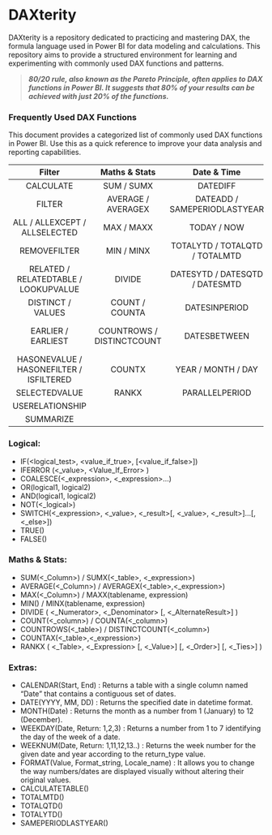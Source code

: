 # DAXterity
DAXterity is a repository dedicated to practicing and mastering DAX, the formula language used in Power BI for data modeling and calculations. This repository aims to provide a structured environment for learning and experimenting with commonly used DAX functions and patterns.  

> _**80/20 rule, also known as the Pareto Principle, often applies to DAX functions in Power BI. It suggests that 80% of your results can be achieved with just 20% of the functions.**_  

### Frequently Used DAX Functions  
This document provides a categorized list of commonly used DAX functions in Power BI. Use this as a quick reference to improve your data analysis and reporting capabilities.

| Filter                                     | Maths & Stats                 | Date & Time                                 | Text                            | Logical                | Window               |
|:------------------------------------------:|:-----------------------------:|:-------------------------------------------:|:-------------------------------:|:----------------------:|:--------------------:|
| CALCULATE                                  | SUM / SUMX                    | DATEDIFF                                    | CONCATENATE                     | IF                     | WINDOW               |
| FILTER                                     | AVERAGE / AVERAGEX            | DATEADD / SAMEPERIODLASTYEAR                | SEARCH / FIND                   | IFERROR                | INDEX                |
| ALL / ALLEXCEPT / ALLSELECTED              | MAX / MAXX                    | TODAY / NOW                                 | FORMAT                          | COALESCE               | OFFSET               |
| REMOVEFILTER                               | MIN / MINX                    | TOTALYTD / TOTALQTD / TOTALMTD              | UNICHAR                         | OR                     |                      |
| RELATED / RELATEDTABLE / LOOKUPVALUE       | DIVIDE                        | DATESYTD / DATESQTD / DATESMTD              | LEFT / MID / RIGHT              | AND                    |                      |
| DISTINCT / VALUES                          | COUNT / COUNTA                | DATESINPERIOD                               | REPLACE / SUBSTITUTE            | NOT                    |                      |
| EARLIER / EARLIEST                         | COUNTROWS / DISTINCTCOUNT     | DATESBETWEEN                                | UPPER / LOWER / PROPER          | SWITCH                 |                      |
| HASONEVALUE / HASONEFILTER / ISFILTERED    | COUNTX                        | YEAR / MONTH / DAY                          | LEN                             | TRUE                   |                      |
| SELECTEDVALUE                              | RANKX                         | PARALLELPERIOD                              | TRIM                            | FALSE                  |                      |
| USERELATIONSHIP                            |                               |                                             | REPT                            |                        |                      |
| SUMMARIZE                                  |                               |                                             |                                 |                        |                      |

### Logical:
- IF(<logical_test>, <value_if_true>, [<value_if_false>])
- IFERROR (<_value>, <Value_If_Error> )
- COALESCE(<_expression>, <_expression>…)
- OR(logical1, logical2)
- AND(logical1, logical2)
- NOT(<_logical>)
- SWITCH(<_expression>, <_value>, <_result>[, <_value>, <_result>]…[, <_else>])
- TRUE()
- FALSE()

### Maths & Stats:
- SUM(<_Column>) / SUMX(<_table>, <_expression>)
- AVERAGE(<_Column>) / AVERAGEX(<_table>,<_expression>)
- MAX(<_Column>) / MAXX(tablename, expression)
- MIN(<Column>) / MINX(tablename, expression)
- DIVIDE ( <_Numerator>, <_Denominator> [, <_AlternateResult>] )
- COUNT(<_column>) / COUNTA(<_column>)
- COUNTROWS(<_table>) / DISTINCTCOUNT(<_column>)
- COUNTAX(<_table>,<_expression>)
- RANKX ( <_Table>, <_Expression> [, <_Value>] [, <_Order>] [, <_Ties>] )



### Extras:
- CALENDAR(Start, End) : Returns a table with a single column named “Date” that contains a contiguous set of dates.
- DATE(YYYY, MM, DD) : Returns the specified date in datetime format.
- MONTH(Date) : Returns the month as a number from 1 (January) to 12 (December).
- WEEKDAY(Date, Return: 1,2,3) : Returns a number from 1 to 7 identifying the day of the week of a date.
- WEEKNUM(Date, Return: 1,11,12,13..) : Returns the week number for the given date and year according to the return_type value.
- FORMAT(Value, Format_string, Locale_name) :  It allows you to change the way numbers/dates are displayed visually without altering their original values. 
- CALCULATETABLE()
- TOTALMTD()
- TOTALQTD()
- TOTALYTD()
- SAMEPERIODLASTYEAR()


